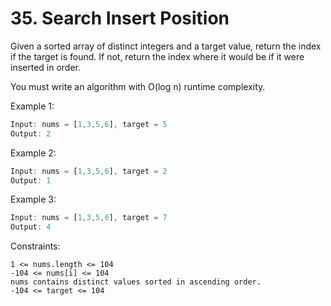 # 35. Search Insert Position

Given a sorted array of distinct integers and a target value, return the index if the target is found. If not, return the index where it would be if it were inserted in order.

You must write an algorithm with O(log n) runtime complexity.

Example 1:
```javascript
Input: nums = [1,3,5,6], target = 5
Output: 2
```
Example 2:
```javascript
Input: nums = [1,3,5,6], target = 2
Output: 1
```
Example 3:
```javascript
Input: nums = [1,3,5,6], target = 7
Output: 4
```

Constraints:

    1 <= nums.length <= 104
    -104 <= nums[i] <= 104
    nums contains distinct values sorted in ascending order.
    -104 <= target <= 104

